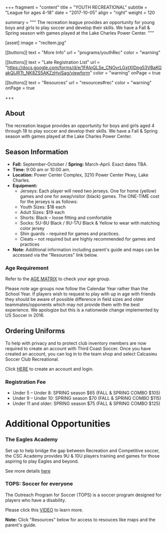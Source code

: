 +++
fragment = "content"
title = "YOUTH RECREATIONAL"
subtitle = "League for ages 4-18"
date = "2017-10-05"
align = "right"
weight = 120

summary = """
The recreation league provides an opportunity for young boys and girls to play soccer and develop their skills. We have a Fall & Spring season with games played at the Lake Charles Power Center.
"""

[asset]
  image = "recItem.jpg"

[[buttons]]
  text = "More Info"
  url = "programs/youthRec"
  color = "warning"

[[buttons]]
  text = "Late Registration List"
  url = "https://docs.google.com/forms/d/e/1FAIpQLSe_CNOvrLGxtXIDpg53VBaKGakQIJRTt_NK8ZS5AKZzHviSag/viewform"
  color = "warning"
  onPage = true

  
[[buttons]]
  text = "Resources"
  url = "resources#rec"
  color = "warning"
  onPage = true

+++

## About

The recreation league provides an opportunity for boys and girls aged 4 through 18 to play soccer and develop their skills. We have a Fall & Spring season with games played at the Lake Charles Power Center.

## Season Information

- **Fall:** September-October / **Spring:** March-April. Exact dates TBA.
- **Time:** 9:00 am or 10:00 am.
- **Location:** Power Center Complex, 3210 Power Center Pkwy, Lake Charles.
- **Equipment:** 
   - Jerseys: Each player will need two jerseys. One for home (yellow) games and one for away/visitor (black) games. The ONE-TIME cost for the jerseys is as follows:
    - Youth Sizes:  $18 each
    - Adult Sizes:  $19 each
  - Shorts: Black – loose fitting and comfortable
  - Socks: 5U-8U Black / 9U-17U Black & Yellow to wear with matching color jersey
  - Shin guards – required for games and practices.
  - Cleats – not required but are highly recommended for games and practices
- **Note:** Additional information including parent's guide and maps can be accessed via the "Resources" link below.

### Age Requirement

Refer to the [AGE MATRIX](resources/AGE-MATRIX-2016-2024-1.pdf) to check your age group.

Please note age groups now follow the Calendar Year rather than the School Year. If players wish to request to play with up in age with friends they should be aware of possible difference in field sizes and older teammates/opponents which may not provide them with the best experience. We apologize but this is a nationwide change implemented by US Soccer in 2016. 

## Ordering Uniforms

To help with privacy and to protect club inventory members are now required to create an account with Third Coast Soccer. Once you have created an account, you can log in to the team shop and select Calcasieu Soccer Club Recreational.

Click [HERE](https://thirdcoastsoccer.net/collections/calcasieu-soccer-club-recreational) to create an account and login.

### Registration Fee

 - Under 5 – Under 8:  SPRING season $65 (FALL & SPRING COMBO $105)
 - Under 9 – Under 10: SPRING season $70 (FALL & SPRING COMBO $115) 
 - Under 11 and older:  SPRING season $75 (FALL & SPRING COMBO $125) 

# Additional Opportunities

### The Eagles Academy

Set up to help bridge the gap between Recreation and Competitive soccer, the CSC Academy provides 9U & 10U players training and games for those aspiring to play Eagles and beyond.

See more details [here](eagles)

### TOPS: Soccer for everyone
The Outreach Program for Soccer (TOPS) is a soccer program designed for players who have a disability. 

Please click this [VIDEO](http://www.usyouthsoccer.org/programs/topsoccer/) to learn more.

**Note:** Click "Resources" below for access to resouces like maps and the parent's guide.